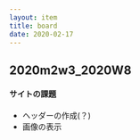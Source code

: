 ```yaml
---
layout: item
title: board
date: 2020-02-17
---
```

## 2020m2w3_2020W8

#### サイトの課題
- ヘッダーの作成(？)
- 画像の表示

